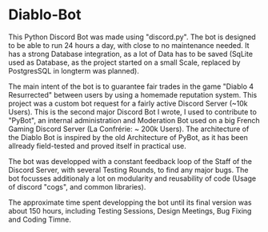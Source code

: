 # Diablo-Bot

This Python Discord Bot was made using "discord.py". The bot is designed to be able to run 24 hours a day, with close to no maintenance needed. It has a strong Database integration, as a lot of Data has to be saved (SqLite used as Database, as the project started on a small Scale, replaced by PostgresSQL in longterm was planned).

The main intent of the bot is to guarantee fair trades in the game "Diablo 4 Resurrected" between users by using a homemade reputation system. 
This project was a custom bot request for a fairly active Discord Server (~10k Users). This is the second major Discord Bot I wrote, I used to contribute to
"PyBot", an internal administration and Moderation Bot used on a big French Gaming Discord Server (La Confrérie: ~ 200k Users). The architecture of the Diablo Bot
is inspired by the old Architecture of PyBot, as it has been allready field-tested and proved itself in practical use.

The bot was developped with a constant feedback loop of the Staff of the Discord Server, with several Testing Rounds, to find any major bugs. The bot focusses additionaly a lot on modularity and reusability of code (Usage of discord "cogs", and common libraries).

The approximate time spent developping the bot until its final version was about 150 hours, including Testing Sessions, Design Meetings, Bug Fixing and Coding Timne.

